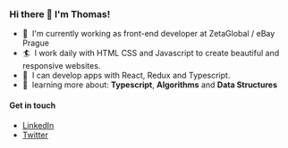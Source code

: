 ### Hi there 👋 I'm Thomas!

- 👔 &nbsp;I'm currently working as front-end developer at ZetaGlobal / eBay Prague
- 🏄 &nbsp;I work daily with HTML CSS and Javascript to create beautiful and responsive websites.
- 🚀 &nbsp;I can develop apps with React, Redux and Typescript.
- 🌱 &nbsp;learning more about: **Typescript**, **Algorithms** and **Data Structures**

#### Get in touch
- [LinkedIn](https://www.linkedin.com/in/thomas-roy-chappel-iv/)
- [Twitter](https://twitter.com/0039thomasroy4)
 
<!--
**trc485/trc485** is a ✨ _special_ ✨ repository because its `README.md` (this file) appears on your GitHub profile.

Here are some ideas to get you started:

- 🔭 I’m currently working on ...
- 🌱 I’m currently learning ...
- 👯 I’m looking to collaborate on ...
- 🤔 I’m looking for help with ...
- 💬 Ask me about ...
- 📫 How to reach me: ...
- 😄 Pronouns: ...
- ⚡ Fun fact: ...
-->
